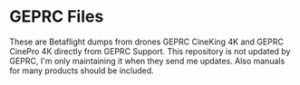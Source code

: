 # GEPRC Files

These are Betaflight dumps from drones GEPRC CineKing 4K and GEPRC CinePro 4K directly from GEPRC Support.
This repository is not updated by GEPRC, I'm only maintaining it when they send me updates. Also manuals for many products should be included.
